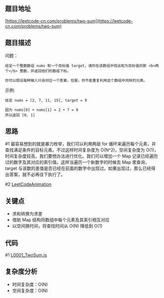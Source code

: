 <!--
 * @Date        : 2020-05-02 20:16:19
 * @LastEditors : anlzou
 * @Github      : https://github.com/anlzou
 * @LastEditTime: 2020-05-06 10:43:34
 * @FilePath    : \algorithm\problems\L0001_TwoSum.md
 * @Describe    : 
 -->
## 题目地址

[https://leetcode-cn.com/problems/two-sum](https://leetcode-cn.com/problems/two-sum)

## 题目描述

问题：
```
给定一个整数数组 nums 和一个目标值 target，请你在该数组中找出和为目标值的那 <b>两个</b> 整数，并返回他们的数组下标。

你可以假设每种输入只会对应一个答案。但是，你不能重复利用这个数组中同样的元素。
```
示例:
```
给定 nums = [2, 7, 11, 15], target = 9

因为 nums[0] + nums[1] = 2 + 7 = 9
所以返回 [0, 1]
```

## 思路

#1 最容易想到的就是暴力枚举，我们可以利用两层 for 循环来遍历每个元素，并查找满足条件的目标元素。不过这样时间复杂度为 O(N^2)，空间复杂度为 O(1)，时间复杂度较高，我们要想办法进行优化。我们可以增加一个 Map 记录已经遍历过的数字及其对应的索引值。这样当遍历一个新数字的时候去 Map 里查询，target 与该数的差值是否已经在前面的数字中出现过。如果出现过，那么已经得出答案，就不必再往下执行了。 

#2 [LeetCodeAnimation](https://github.com/MisterBooo/LeetCodeAnimation/blob/master/notes/LeetCode%E7%AC%AC1%E5%8F%B7%E9%97%AE%E9%A2%98%EF%BC%9A%E4%B8%A4%E6%95%B0%E4%B9%8B%E5%92%8C.md)

## 关键点

- 求和转换为求差
- 借助 Map 结构将数组中每个元素及其索引相互对应
- 以空间换时间，将查找时间从 O(N) 降低到 O(1)

## 代码

#1 [L0001_TwoSum.js](./../code/L0001_TwoSum.js)

## 复杂度分析
- 时间复杂度：O(N)
- 空间复杂度：O(N)